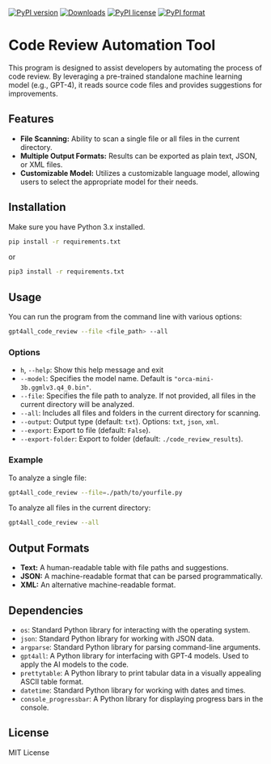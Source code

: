 [![PyPI version](https://badge.fury.io/py/gpt4all-code-review.svg)](https://badge.fury.io/py/gpt4all-code-review)  [![Downloads](https://static.pepy.tech/personalized-badge/gpt4all-code-review?period=total&units=international_system&left_color=black&right_color=green&left_text=Downloads)](https://pepy.tech/project/gpt4all-code-review) [![PyPI license](https://img.shields.io/pypi/l/ansicolortags.svg)](https://pypi.python.org/pypi/ansicolortags/)
[![PyPI format](https://img.shields.io/pypi/format/gpt4all-code-review.svg)](https://pypi.python.org/pypi/gpt4all-code-review/)
 
# Code Review Automation Tool

This program is designed to assist developers by automating the process of code review. By leveraging a pre-trained standalone machine learning model (e.g., GPT-4), it reads source code files and provides suggestions for improvements.

## Features

- **File Scanning:** Ability to scan a single file or all files in the current directory.
- **Multiple Output Formats:** Results can be exported as plain text, JSON, or XML files.
- **Customizable Model:** Utilizes a customizable language model, allowing users to select the appropriate model for their needs.

## Installation

Make sure you have Python 3.x installed.

```bash
pip install -r requirements.txt
```
or
```bash
pip3 install -r requirements.txt
```

## Usage

You can run the program from the command line with various options:

```bash
gpt4all_code_review --file <file_path> --all
```

### Options

- `h`, `--help`: Show this help message and exit
- `--model`: Specifies the model name. Default is `"orca-mini-3b.ggmlv3.q4_0.bin"`.
- `--file`: Specifies the file path to analyze. If not provided, all files in the current directory will be analyzed.
- `--all`: Includes all files and folders in the current directory for scanning.
- `--output`: Output type (default: `txt`). Options: `txt`, `json`, `xml`.
- `--export`: Export to file (default: `False`).
- `--export-folder`: Export to folder (default: `./code_review_results`).
### Example

To analyze a single file:

```bash
gpt4all_code_review --file=./path/to/yourfile.py
```

To analyze all files in the current directory:

```bash
gpt4all_code_review --all
```

## Output Formats

- **Text:** A human-readable table with file paths and suggestions.
- **JSON:** A machine-readable format that can be parsed programmatically.
- **XML:** An alternative machine-readable format.

## Dependencies

-   `os`: Standard Python library for interacting with the operating system.
-   `json`: Standard Python library for working with JSON data.
-   `argparse`: Standard Python library for parsing command-line arguments.
-   `gpt4all`: A Python library for interfacing with GPT-4 models. Used to apply the AI models to the code.
-   `prettytable`: A Python library to print tabular data in a visually appealing ASCII table format.
-   `datetime`: Standard Python library for working with dates and times.
-   `console_progressbar`: A Python library for displaying progress bars in the console.

## License

MIT License
